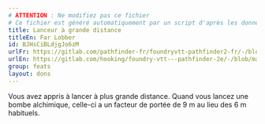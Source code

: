 ```yaml
---
# ATTENTION : Ne modifiez pas ce fichier
# Ce fichier est généré automatiquement par un script d'après les données du module Foundry VTT officiel et de sa traduction
title: Lanceur à grande distance
titleEn: Far Lobber
id: BJHsCiBLdjgJo6zM
urlFr: https://gitlab.com/pathfinder-fr/foundryvtt-pathfinder2-fr/-/blob/master/data/feats/BJHsCiBLdjgJo6zM.htm
urlEn: https://gitlab.com/hooking/foundry-vtt---pathfinder-2e/-/blob/master/packs/data/feats.db/far-lobber.json
group: feats
layout: dons
---
```

Vous avez appris à lancer à plus grande distance. Quand vous lancez une bombe alchimique, celle-ci a un facteur de portée de 9 m au lieu des 6 m habituels.



